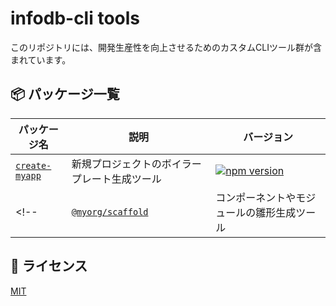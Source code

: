 # infodb-cli tools

このリポジトリには、開発生産性を向上させるためのカスタムCLIツール群が含まれています。

## 📦 パッケージ一覧

| パッケージ名 | 説明 | バージョン |
|------------|------|------------|
| [`create-myapp`](./packages/create-myapp) | 新規プロジェクトのボイラープレート生成ツール | [![npm version](https://img.shields.io/npm/v/create-myapp.svg)](https://www.npmjs.com/package/@infodb/create-myproj) |
<!-- | [`@myorg/scaffold`](./packages/scaffold) | コンポーネントやモジュールの雛形生成ツール | [![npm version](https://img.shields.io/npm/v/@myorg/scaffold.svg)](https://www.npmjs.com/package/@myorg/scaffold) | -->

## 📄 ライセンス

[MIT](./LICENSE)
